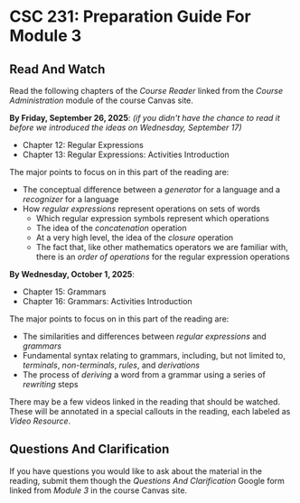 # CSC 231: Preparation Guide For Module 3

## Read And Watch
Read the following chapters of the *Course Reader* linked from the *Course Administration* module of the course Canvas site. 

**By Friday, September 26, 2025**: _(if you didn't have the chance to read it before we introduced the ideas on Wednesday, September 17)_

* Chapter 12: Regular Expressions
* Chapter 13: Regular Expressions: Activities Introduction

The major points to focus on in this part of the reading are:

* The conceptual difference between a *generator* for a language and a *recognizer* for a language
* How *regular expressions* represent operations on sets of words
	* Which regular expression symbols represent which operations
	* The idea of the *concatenation* operation
	* At a very high level, the idea of the *closure* operation
	* The fact that, like other mathematics operators we are familiar with, there is an *order of operations* for the regular expression operations

**By Wednesday, October 1, 2025**:

* Chapter 15: Grammars
* Chapter 16: Grammars: Activities Introduction

The major points to focus on in this part of the reading are:

* The similarities and differences between *regular expressions* and *grammars*
* Fundamental syntax relating to grammars, including, but not limited to, *terminals*, *non-terminals*, *rules*, and *derivations*
* The process of *deriving* a word from a grammar using a series of *rewriting* steps

There may be a few videos linked in the reading that should be watched.  These will be annotated in a special callouts in the reading, each labeled as *Video Resource*.

## Questions And Clarification

If you have questions you would like to ask about the material in the reading, submit them though the *Questions And Clarification* Google form linked from *Module 3* in the course Canvas site.

